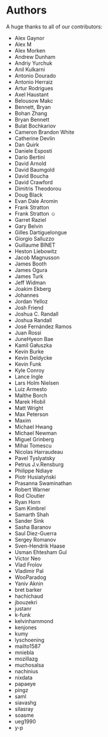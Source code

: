 Authors
=======

A huge thanks to all of our contributors:


- Alex Gaynor
- Alex M
- Alex Morken
- Andrew Dunham
- Andriy Yurchuk
- Anil Kulkarni
- Antonio Dourado
- Antonio Herraiz
- Artur Rodrigues
- Axel Haustant
- Belousow Makc
- Bennett, Bryan
- Bohan Zhang
- Bryan Bennett
- Bulat Bochkariov
- Cameron Brandon White
- Catherine Devlin
- Dan Quirk
- Daniele Esposti
- Dario Bertini
- David Arnold
- David Baumgold
- David Boucha
- David Crawford
- Dimitris Theodorou
- Doug Black
- Evan Dale Aromin
- Frank Stratton
- Frank Stratton ☺
- Garret Raziel
- Gary Belvin
- Gilles Dartiguelongue
- Giorgio Salluzzo
- Guillaume BINET
- Heston Liebowitz
- Jacob Magnusson
- James Booth
- James Ogura
- James Turk
- Jeff Widman
- Joakim Ekberg
- Johannes
- Jordan Yelloz
- Josh Friend
- Joshua C. Randall
- Joshua Randall
- José Fernández Ramos
- Juan Rossi
- JuneHyeon Bae
- Kamil Gałuszka
- Kevin Burke
- Kevin Deldycke
- Kevin Funk
- Kyle Conroy
- Lance Ingle
- Lars Holm Nielsen
- Luiz Armesto
- Malthe Borch
- Marek Hlobil
- Matt Wright
- Max Peterson
- Maxim
- Michael Hwang
- Michael Newman
- Miguel Grinberg
- Mihai Tomescu
- Nicolas Harraudeau
- Pavel Tyslyatsky
- Petrus J.v.Rensburg
- Philippe Ndiaye
- Piotr Husiatyński
- Prasanna Swaminathan
- Robert Warner
- Rod Cloutier
- Ryan Horn
- Sam Kimbrel
- Samarth Shah
- Sander Sink
- Sasha Baranov
- Saul Diez-Guerra
- Sergey Romanov
- Sven-Hendrik Haase
- Usman Ehtesham Gul
- Victor Neo
- Vlad Frolov
- Vladimir Pal
- WooParadog
- Yaniv Aknin
- bret barker
- hachichaud
- jbouzekri
- justanr
- k-funk
- kelvinhammond
- kenjones
- kumy
- lyschoening
- mailto1587
- mniebla
- mozillazg
- muchosalsa
- nachinius
- nixdata
- papaeye
- pingz
- saml
- siavashg
- silasray
- soasme
- ueg1990
- y-p
